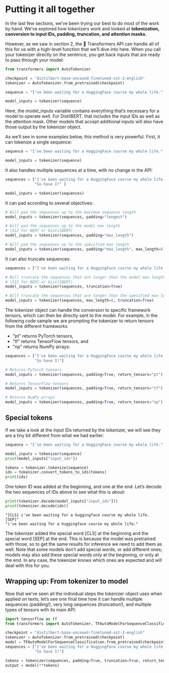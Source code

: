 # Putting it all together

In the last few sections, we’ve been trying our best to do most of the work by hand. 
We’ve explored how tokenizers work and looked at **tokenization, conversion to input IDs, padding, truncation, and attention masks.**

However, as we saw in section 2, the 🤗 Transformers API can handle all of this for us with a high-level function that we’ll dive into here. 
When you call your tokenizer directly on the sentence, you get back inputs that are ready to pass through your model:

```python
from transformers import AutoTokenizer

checkpoint = "distilbert-base-uncased-finetuned-sst-2-english"
tokenizer = AutoTokenizer.from_pretrained(checkpoint)

sequence = "I've been waiting for a HuggingFace course my whole life."

model_inputs = tokenizer(sequence)
```

Here, the model_inputs variable contains everything that’s necessary for a model to operate well. 
For DistilBERT, that includes the input IDs as well as the attention mask. Other models that accept additional inputs will also have those output by the tokenizer object.

As we’ll see in some examples below, this method is very powerful. First, it can tokenize a single sequence:
```python
sequence = "I've been waiting for a HuggingFace course my whole life."

model_inputs = tokenizer(sequence)
```
It also handles multiple sequences at a time, with no change in the API:

```python
sequences = ["I've been waiting for a HuggingFace course my whole life.",
             "So have I!" ]

model_inputs = tokenizer(sequences)
```

It can pad according to several objectives:

```python
# Will pad the sequences up to the maximum sequence length
model_inputs = tokenizer(sequences, padding="longest")

# Will pad the sequences up to the model max length
# (512 for BERT or DistilBERT)
model_inputs = tokenizer(sequences, padding="max_length")

# Will pad the sequences up to the specified max length
model_inputs = tokenizer(sequences, padding="max_length", max_length=8)
```

It can also truncate sequences:
```python
sequences = ["I've been waiting for a HuggingFace course my whole life.", "So have I!"]

# Will truncate the sequences that are longer than the model max length
# (512 for BERT or DistilBERT)
model_inputs = tokenizer(sequences, truncation=True)

# Will truncate the sequences that are longer than the specified max length
model_inputs = tokenizer(sequences, max_length=8, truncation=True)
```

The tokenizer object can handle the conversion to specific framework tensors, which can then be directly sent to the model. For example, in the following code sample we are prompting the tokenizer to return tensors from the different frameworks 
- "pt" returns PyTorch tensors,
- "tf" returns TensorFlow tensors, and
- "np" returns NumPy arrays:

```python
sequences = ["I've been waiting for a HuggingFace course my whole life.",
             "So have I!"]

# Returns PyTorch tensors
model_inputs = tokenizer(sequences, padding=True, return_tensors="pt")

# Returns TensorFlow tensors
model_inputs = tokenizer(sequences, padding=True, return_tensors="tf")

# Returns NumPy arrays
model_inputs = tokenizer(sequences, padding=True, return_tensors="np")
```

## Special tokens

If we take a look at the input IDs returned by the tokenizer, we will see they are a tiny bit different from what we had earlier:

```python
sequence = "I've been waiting for a HuggingFace course my whole life."

model_inputs = tokenizer(sequence)
print(model_inputs["input_ids"])

tokens = tokenizer.tokenize(sequence)
ids = tokenizer.convert_tokens_to_ids(tokens)
print(ids)
```

One token ID was added at the beginning, and one at the end. 
Let’s decode the two sequences of IDs above to see what this is about:

```python
print(tokenizer.decode(model_inputs["input_ids"]))
print(tokenizer.decode(ids))
```

```
"[CLS] i've been waiting for a huggingface course my whole life. [SEP]"
"i've been waiting for a huggingface course my whole life."
```

The tokenizer added the special word [CLS] at the beginning and the special word [SEP] at the end. 
This is because the model was pretrained with those, so to get the same results for inference we need to add them as well. 
Note that some models don’t add special words, or add different ones; models may also add these special words only at the beginning, or only at the end. 
In any case, the tokenizer knows which ones are expected and will deal with this for you.


## Wrapping up: From tokenizer to model

Now that we’ve seen all the individual steps the tokenizer object uses when applied on texts, let’s see one final time how it can handle multiple sequences (padding!), very long sequences (truncation!), and multiple types of tensors with its main API:

```python
import tensorflow as tf
from transformers import AutoTokenizer, TFAutoModelForSequenceClassification

checkpoint = "distilbert-base-uncased-finetuned-sst-2-english"
tokenizer = AutoTokenizer.from_pretrained(checkpoint)
model = TFAutoModelForSequenceClassification.from_pretrained(checkpoint)
sequences = ["I've been waiting for a HuggingFace course my whole life.",
             "So have I!"]

tokens = tokenizer(sequences, padding=True, truncation=True, return_tensors="tf")
output = model(**tokens)
```
